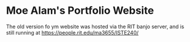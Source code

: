 # Moe Alam's Portfolio Website

The old version fo ym website was hosted via the RIT banjo server, and is still running at https://people.rit.edu/ma3655/ISTE240/
